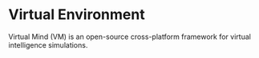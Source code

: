 # Virtual Environment

Virtual Mind (VM) is an open-source cross-platform framework for virtual intelligence simulations.
